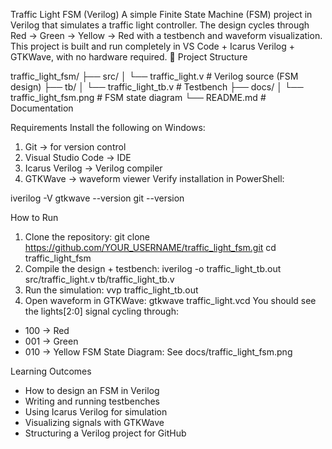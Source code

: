  Traffic Light FSM (Verilog)
A simple Finite State Machine (FSM) project in Verilog that simulates a traffic light controller. The design cycles through Red → Green → Yellow → Red with a testbench and waveform visualization. This project is built and run completely in VS Code + Icarus Verilog + GTKWave, with no hardware required.
📂 Project Structure

traffic_light_fsm/
├── src/
│   └── traffic_light.v       # Verilog source (FSM design)
├── tb/
│   └── traffic_light_tb.v    # Testbench
├── docs/
│   └── traffic_light_fsm.png # FSM state diagram
└── README.md                 # Documentation

 Requirements
Install the following on Windows:
1. Git → for version control
2. Visual Studio Code → IDE
3. Icarus Verilog → Verilog compiler
4. GTKWave → waveform viewer
Verify installation in PowerShell:

iverilog -V
gtkwave --version
git --version

 How to Run
1. Clone the repository:
git clone https://github.com/YOUR_USERNAME/traffic_light_fsm.git
cd traffic_light_fsm
2. Compile the design + testbench:
iverilog -o traffic_light_tb.out src/traffic_light.v tb/traffic_light_tb.v
3. Run the simulation:
vvp traffic_light_tb.out
4. Open waveform in GTKWave:
gtkwave traffic_light.vcd
You should see the lights[2:0] signal cycling through:
- 100 → Red
- 001 → Green
- 010 → Yellow
FSM State Diagram: See docs/traffic_light_fsm.png

Learning Outcomes
- How to design an FSM in Verilog
- Writing and running testbenches
- Using Icarus Verilog for simulation
- Visualizing signals with GTKWave
- Structuring a Verilog project for GitHub
